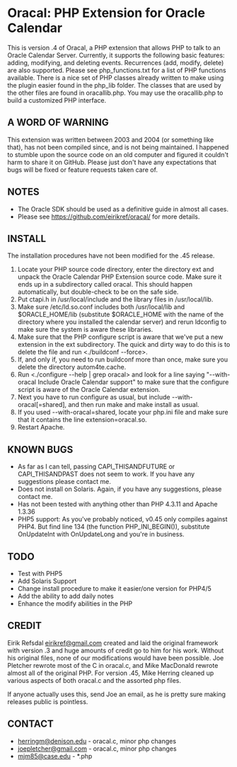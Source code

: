 Oracal: PHP Extension for Oracle Calendar
=========================================

This is version .4 of Oracal, a PHP extension that allows PHP to talk to an
Oracle Calendar Server. Currently, it supports the following basic features:
adding, modifying, and deleting events. Recurrences (add, modify, delete) are
also supported. Please see php_functions.txt for a list of PHP functions
available. There is a nice set of PHP classes already written to make using the
plugin easier found in the php_lib folder. The classes that are used by the
other files are found in oracallib.php. You may use the oracallib.php to build
a customized PHP interface.

A WORD OF WARNING
-----------------
This extension was written between 2003 and 2004 (or something like
that), has not been compiled since, and is not being maintained. I
happened to stumble upon the source code on an old computer and
figured it couldn't harm to share it on GitHub. Please just don't have
any expectations that bugs will be fixed or feature requests taken
care of.

NOTES
-----
- The Oracle SDK should be used as a definitive guide in almost all cases.
- Please see https://github.com/eirikref/oracal/ for more details.

INSTALL
-------
The installation procedures have not been modified for the .45 release.

1. Locate your PHP source code directory, enter the directory ext and unpack the
Oracle Calendar PHP Extension source code. Make sure it ends up in a
subdirectory called oracal. This should happen automatically, but double-check
to be on the safe side.
2. Put ctapi.h in /usr/local/include and the library files in /usr/local/lib.
3. Make sure /etc/ld.so.conf includes both /usr/local/lib and
$ORACLE_HOME/lib (substitute $ORACLE_HOME with the name of the directory where
you installed the calendar server) and rerun ldconfig to make sure the system
is aware these libraries.
4. Make sure that the PHP configure script is aware that we've put a new
extension in the ext subdirectory. The quick and dirty way to do this is to
delete the file <configure> and run <./buildconf --force>.
5. If, and only if, you need to run buildconf more than once, make sure you
delete the directory autom4te.cache.
6. Run <./configure --help | grep oracal> and look for a line saying
"--with-oracal Include Oracle Calendar support" to make sure that the configure
script is aware of the Oracle Calendar extension.
7. Next you have to run configure as usual, but include
--with-oracal[=shared], and then run make and make install as usual.
8. If you used --with-oracal=shared, locate your php.ini file and make sure
that it contains the line extension=oracal.so.
9. Restart Apache.

KNOWN BUGS
----------
- As far as I can tell, passing CAPI_THISANDFUTURE or CAPI_THISANDPAST does not
seem to work. If you have any suggestions please contact me.
- Does not install on Solaris. Again, if you have any suggestions, please
contact me.
- Has not been tested with anything other than PHP 4.3.11 and Apache 1.3.36
- PHP5 support:
As you've probably noticed, v0.45 only compiles against PHP4. But find line 134
(the function PHP_INI_BEGIN()), substitute OnUpdateInt with OnUpdateLong and
you're in business.

TODO
----
- Test with PHP5
- Add Solaris Support
- Change install procedure to make it easier/one version for PHP4/5
- Add the ability to add daily notes
- Enhance the modify abilities in the PHP

CREDIT
------
Eirik Refsdal <eirikref@gmail.com> created and laid the original framework with
version .3 and huge amounts of credit go to him for his work. Without his
original files, none of our modifications would have been possible. Joe
Pletcher rewrote most of the C in oracal.c, and Mike MacDonald rewrote almost
all of the original PHP. For version .45, Mike Herring cleaned up various
aspects of both oracal.c and the assorted php files.

If anyone actually uses this, send Joe an email, as he is pretty sure making
releases public is pointless. 

CONTACT
-------
- herringm@denison.edu - oracal.c, minor php changes
- joepletcher@gmail.com - oracal.c, minor php changes
- mjm85@case.edu - *.php
